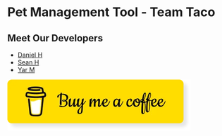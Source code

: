 # Pet Management Tool - Team Taco

## Meet Our Developers

- [Daniel H](https://github.com/dh0169)
- [Sean H](https://github.com/ShangchenHsieh)
- [Yar M](https://github.com/khmorad)

[![Button](./public_assets/bmc.jpg)](https://www.paypal.com/paypalme/buyseanacoffee)
